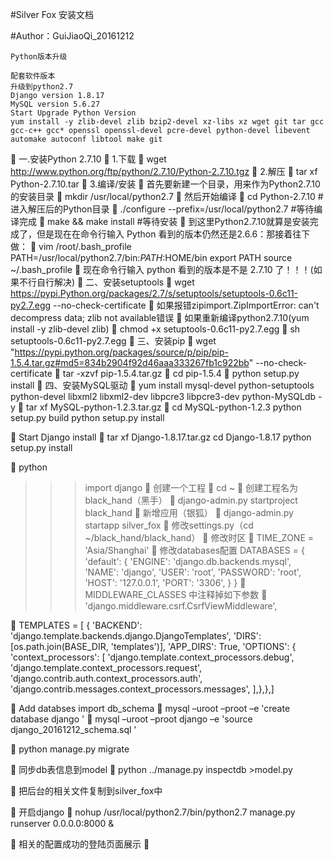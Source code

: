 #Silver Fox 安装文档

#Author：GuiJiaoQi_20161212     

	Python版本升级
 
	配套软件版本
	升级到python2.7
	Django version 1.8.17
	MySQL version 5.6.27
	Start Upgrade Python Version
	yum install -y zlib-devel zlib bzip2-devel xz-libs xz wget git tar gcc gcc-c++ gcc* openssl openssl-devel pcre-devel python-devel libevent automake autoconf libtool make git

	一.安装Python 2.7.10
	1.下载
	wget http://www.python.org/ftp/python/2.7.10/Python-2.7.10.tgz
	2.解压
	tar xf Python-2.7.10.tar
	3.编译/安装
	首先要新建一个目录，用来作为Python2.7.10的安装目录
	mkdir /usr/local/python2.7
	然后开始编译
	cd Python-2.7.10 #进入解压后的Python目录
	./configure --prefix=/usr/local/python2.7 #等待编译完成
	make && make install #等待安装
	到这里Python2.7.10就算是安装完成了，但是现在在命令行输入 Python  看到的版本仍然还是2.6.6：那接着往下做：
	vim /root/.bash_profile
PATH=/usr/local/python2.7/bin:$PATH:$HOME/bin
export PATH
source ~/.bash_profile
	现在命令行输入 python 看到的版本是不是 2.7.10 了！！！(如果不行自行解决)
	二、安装setuptools
	wget https://pypi.Python.org/packages/2.7/s/setuptools/setuptools-0.6c11-py2.7.egg  --no-check-certificate 
	如果报错zipimport.ZipImportError: can't decompress data; zlib not available错误
	如果重新编译python2.7.10(yum install -y zlib-devel zlib)
	chmod +x setuptools-0.6c11-py2.7.egg
	sh setuptools-0.6c11-py2.7.egg
	三、安装pip
	wget "https://pypi.python.org/packages/source/p/pip/pip-1.5.4.tar.gz#md5=834b2904f92d46aaa333267fb1c922bb" --no-check-certificate
	tar -xzvf pip-1.5.4.tar.gz
	 cd pip-1.5.4 
	python setup.py install
	四、安装MySQL驱动
	yum install mysql-devel python-setuptools python-devel libxml2 libxml2-dev  libpcre3 libpcre3-dev python-MySQLdb -y
	tar xf  MySQL-python-1.2.3.tar.gz
	cd MySQL-python-1.2.3
python setup.py build
python setup.py install


	Start Django install
	tar xf Django-1.8.17.tar.gz
 cd Django-1.8.17
python setup.py install

	python
>>>import django
	创建一个工程
	cd ~
	创建工程名为black_hand（黑手）
	django-admin.py startproject black_hand
	新增应用（银狐）
	django-admin.py startapp silver_fox	
	修改settings.py（cd ~/black_hand/black_hand）
	修改时区
	TIME_ZONE = 'Asia/Shanghai'
	修改databases配置
DATABASES = {
    'default': {
        'ENGINE': 'django.db.backends.mysql',
        'NAME': 'django',
        'USER': 'root',
        'PASSWORD': 'root',
        'HOST': '127.0.0.1',
        'PORT': '3306',
    }
}
	MIDDLEWARE_CLASSES 中注释掉如下参数
	'django.middleware.csrf.CsrfViewMiddleware',

	TEMPLATES = [
   				 {
       			 'BACKEND': 'django.template.backends.django.DjangoTemplates',
      			 'DIRS': [os.path.join(BASE_DIR, 'templates')],
        			'APP_DIRS': True,
    		   	 'OPTIONS': {
         		  	 'context_processors': [
           			  'django.template.context_processors.debug',
               			  'django.template.context_processors.request',
               			  'django.contrib.auth.context_processors.auth',
             			   'django.contrib.messages.context_processors.messages',
          				  ],},},]

	Add databses import db_schema
	mysql –uroot –proot –e 'create database django '
	mysql –uroot –proot django –e 'source django_20161212_schema.sql '

	python manage.py migrate

	同步db表信息到model
	python ../manage.py inspectdb >model.py

	把后台的相关文件复制到silver_fox中

	开启django
	nohup /usr/local/python2.7/bin/python2.7 manage.py runserver 0.0.0.0:8000 &



	相关的配置成功的登陆页面展示
	 





